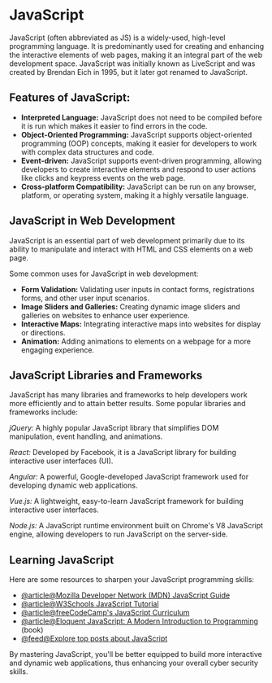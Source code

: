 # JavaScript

JavaScript (often abbreviated as JS) is a widely-used, high-level programming language. It is predominantly used for creating and enhancing the interactive elements of web pages, making it an integral part of the web development space. JavaScript was initially known as LiveScript and was created by Brendan Eich in 1995, but it later got renamed to JavaScript.

## Features of JavaScript:

- **Interpreted Language:** JavaScript does not need to be compiled before it is run which makes it easier to find errors in the code.
- **Object-Oriented Programming:** JavaScript supports object-oriented programming (OOP) concepts, making it easier for developers to work with complex data structures and code.
- **Event-driven:** JavaScript supports event-driven programming, allowing developers to create interactive elements and respond to user actions like clicks and keypress events on the web page.
- **Cross-platform Compatibility:** JavaScript can be run on any browser, platform, or operating system, making it a highly versatile language.

## JavaScript in Web Development

JavaScript is an essential part of web development primarily due to its ability to manipulate and interact with HTML and CSS elements on a web page.

Some common uses for JavaScript in web development:

- **Form Validation:** Validating user inputs in contact forms, registrations forms, and other user input scenarios.
- **Image Sliders and Galleries:** Creating dynamic image sliders and galleries on websites to enhance user experience.
- **Interactive Maps:** Integrating interactive maps into websites for display or directions.
- **Animation:** Adding animations to elements on a webpage for a more engaging experience.

## JavaScript Libraries and Frameworks

JavaScript has many libraries and frameworks to help developers work more efficiently and to attain better results. Some popular libraries and frameworks include:

_jQuery:_ A highly popular JavaScript library that simplifies DOM manipulation, event handling, and animations.

_React:_ Developed by Facebook, it is a JavaScript library for building interactive user interfaces (UI).

_Angular:_ A powerful, Google-developed JavaScript framework used for developing dynamic web applications.

_Vue.js:_ A lightweight, easy-to-learn JavaScript framework for building interactive user interfaces.

_Node.js:_ A JavaScript runtime environment built on Chrome's V8 JavaScript engine, allowing developers to run JavaScript on the server-side.

## Learning JavaScript

Here are some resources to sharpen your JavaScript programming skills:

- [@article@Mozilla Developer Network (MDN) JavaScript Guide](https://developer.mozilla.org/en-US/docs/Web/JavaScript/Guide)
- [@article@W3Schools JavaScript Tutorial](https://www.w3schools.com/js/)
- [@article@freeCodeCamp's JavaScript Curriculum](https://www.freecodecamp.org/learn/javascript-algorithms-and-data-structures/)
- [@article@Eloquent JavaScript: A Modern Introduction to Programming](https://eloquentjavascript.net/) (book)
- [@feed@Explore top posts about JavaScript](https://app.daily.dev/tags/javascript?ref=roadmapsh)

By mastering JavaScript, you'll be better equipped to build more interactive and dynamic web applications, thus enhancing your overall cyber security skills.
